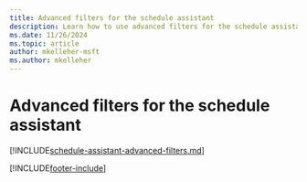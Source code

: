 ```yaml
---
title: Advanced filters for the schedule assistant
description: Learn how to use advanced filters for the schedule assistant in Dynamics 365 Field Service.
ms.date: 11/26/2024
ms.topic: article
author: mkelleher-msft
ms.author: mkelleher
---
```


# Advanced filters for the schedule assistant

[!INCLUDE[schedule-assistant-advanced-filters.md](../shared/urs/schedule-assistant-advanced-filters.md)]

[!INCLUDE[footer-include](../includes/footer-banner.md)]
